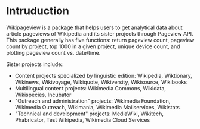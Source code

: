# Intruduction

Wikipageview is a package that helps users to get analytical data about article pageviews of Wikipedia and its sister projects through Pageview API. This package generally has five functions: return pageview count, pageview count by project, top 1000 in a given project, unique device count, and plotting pageview count vs. date/time.

Sister projects include:

- Content projects specialized by linguistic edition: Wikipedia, Wiktionary, Wikinews, Wikivoyage, Wikiquote, Wikiversity, Wikisource, Wikibooks
- Multilingual content projects: Wikimedia Commons, Wikidata, Wikispecies, Incubator
- "Outreach and administration" projects: Wikimedia Foundation, Wikimedia Outreach, Wikimania, Wikimedia Mailservices, Wikistats
- "Technical and development" projects: MediaWiki, Wikitech, Phabricator, Test Wikipedia, Wikimedia Cloud Services
